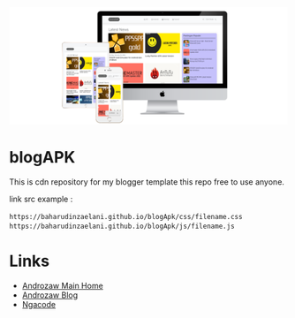![Az Template](/image.png "AZ Template - Piew")

# blogAPK
This is cdn repository for my blogger template this repo free to use anyone.

link src example :

``
https://baharudinzaelani.github.io/blogApk/css/filename.css
``
``
https://baharudinzaelani.github.io/blogApk/js/filename.js
``
# Links
- [Androzaw Main Home](https://androzaw.tech/)
- [Androzaw Blog](https://androzaw.blogspot.com/)
- [Ngacode](https://ngacode.androzaw.tech/)
